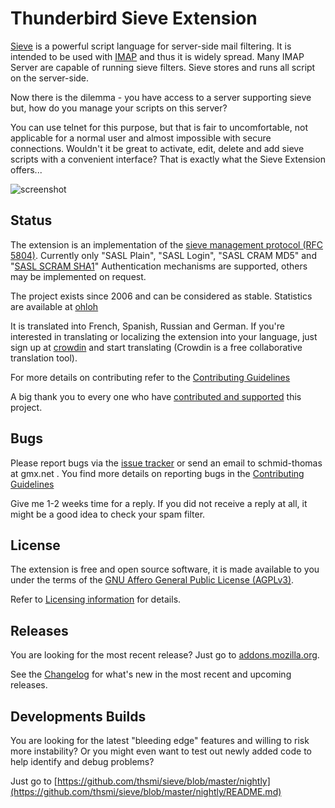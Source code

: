 # Thunderbird Sieve Extension

[Sieve](http://en.wikipedia.org/wiki/Sieve_%28mail_filtering_language%29) is 
a powerful script language for server-side mail filtering. It is 
intended to be used with [IMAP](http://tools.ietf.org/html/rfc3501) and thus 
it is widely spread. Many IMAP Server are capable of running sieve filters. 
Sieve stores and runs all script on the server-side.

Now there is the dilemma - you have access to a server supporting sieve but, 
how do you manage your scripts on this server?

You can use telnet for this purpose, but that is fair to uncomfortable, not 
applicable for a normal user and almost impossible with secure connections. 
Wouldn't it be great to activate, edit, delete and add sieve scripts with a 
convenient interface? That is exactly what the Sieve Extension offers...

![screenshot](https://f.cloud.github.com/assets/2531380/15883/135e6ae4-47dc-11e2-8909-189ce5476ab6.png)

## Status

The extension is an implementation of the [sieve management protocol (RFC 5804)](https://wiki.tools.ietf.org/html/rfc5804).
Currently only "SASL Plain", "SASL Login", "SASL CRAM MD5" and "[SASL SCRAM SHA1](https://tools.ietf.org/html/rfc5802)" 
Authentication mechanisms are supported, others may be implemented on request. 

The project exists since 2006 and can be considered as stable. Statistics
are available at [ohloh](https://www.ohloh.net/p/tb-sieve)

It is translated into French, Spanish, Russian and German.  If you're interested 
in translating or localizing the extension into your language, just sign up at 
[crowdin](http://crowdin.net/project/sieve/invite) and start translating 
(Crowdin is a free collaborative translation tool).

For more details on contributing refer to the [Contributing Guidelines](https://github.com/thsmi/sieve/blob/master/CONTRIBUTING.md)  

A big thank you to every one who have [contributed and supported](CONTRIBUTORS.md) this project.

## Bugs

Please report bugs via the [issue tracker](https://github.com/thsmi/sieve/issues) 
or send an email to schmid-thomas at gmx.net . You find more details on reporting bugs 
in the [Contributing Guidelines](https://github.com/thsmi/sieve/blob/master/CONTRIBUTING.md)


Give me 1-2 weeks time for a reply. If you did not receive a reply at all, it 
might be a good idea to check your spam filter. 

## License

The extension is free and open source software, it is made available to you 
under the terms of the [GNU Affero General Public License (AGPLv3)](http://www.fsf.org/licensing/licenses/agpl-3.0.html).

Refer to [Licensing information](https://github.com/thsmi/sieve/blob/master/LICENSE.md) for details.

## Releases

You are looking for the most recent release? Just go to [addons.mozilla.org](https://addons.mozilla.org/en-US/thunderbird/addon/sieve/).

See the [Changelog](https://github.com/thsmi/sieve/blob/master/CHANGELOG.md) 
for what's new in the most recent and upcoming releases.

## Developments Builds

You are looking for the latest "bleeding edge" features and willing to risk more instability?
Or you might even want to test out newly added code to help identify and debug problems?

Just go to 
[https://github.com/thsmi/sieve/blob/master/nightly](https://github.com/thsmi/sieve/blob/master/nightly/README.md)
